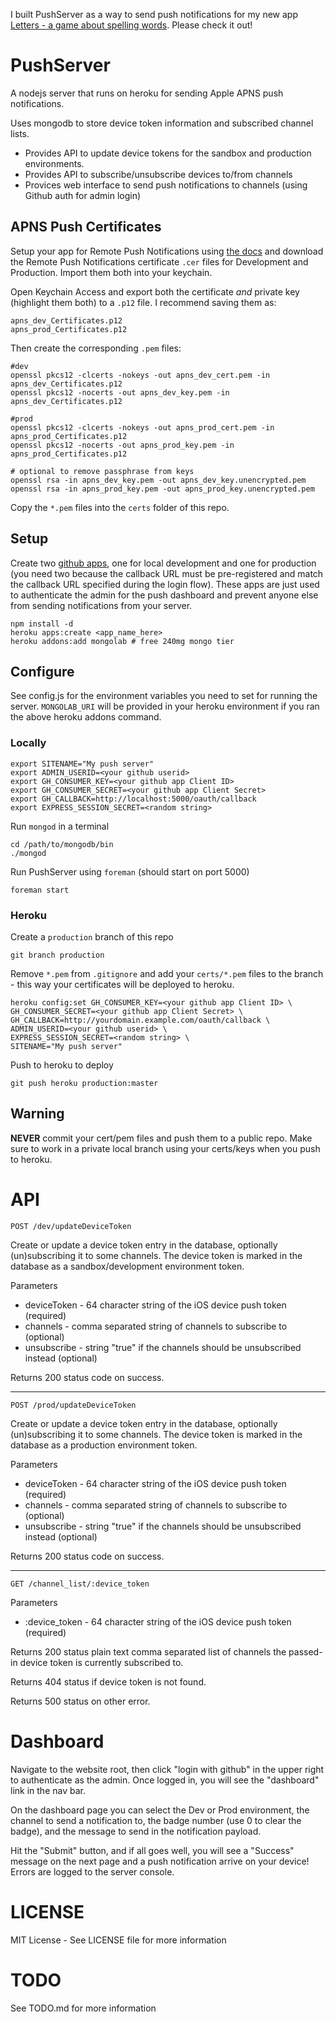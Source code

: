 I built PushServer as a way to send push notifications for my new app
[Letters - a game about spelling
words](https://itunes.apple.com/us/app/letters-game-about-spelling/id823334911?ls=1&mt=8). Please
check it out!

# PushServer

A nodejs server that runs on heroku for sending Apple APNS push notifications.

Uses mongodb to store device token information and subscribed channel lists.

- Provides API to update device tokens for the sandbox and production environments.
- Provides API to subscribe/unsubscribe devices to/from channels
- Provices web interface to send push notifications to channels (using
  Github auth for admin login)

## APNS Push Certificates

Setup your app for Remote Push Notifications using [the
docs](https://developer.apple.com/library/ios/documentation/NetworkingInternet/Conceptual/RemoteNotificationsPG/Chapters/ApplePushService.html)
and download the Remote Push Notifications certificate `.cer` files
for Development and Production. Import them both into your keychain.

Open Keychain Access and export both the certificate *and* private key
(highlight them both) to a `.p12` file. I recommend saving them as:

```
apns_dev_Certificates.p12
apns_prod_Certificates.p12
```

Then create the corresponding `.pem` files:

```
#dev
openssl pkcs12 -clcerts -nokeys -out apns_dev_cert.pem -in apns_dev_Certificates.p12
openssl pkcs12 -nocerts -out apns_dev_key.pem -in apns_dev_Certificates.p12

#prod
openssl pkcs12 -clcerts -nokeys -out apns_prod_cert.pem -in apns_prod_Certificates.p12 
openssl pkcs12 -nocerts -out apns_prod_key.pem -in apns_prod_Certificates.p12

# optional to remove passphrase from keys
openssl rsa -in apns_dev_key.pem -out apns_dev_key.unencrypted.pem
openssl rsa -in apns_prod_key.pem -out apns_prod_key.unencrypted.pem
```

Copy the `*.pem` files into the `certs` folder of this repo.


## Setup

Create two [github apps](https://github.com/settings/applications),
one for local development and one for production (you need two because
the callback URL must be pre-registered and match the callback URL
specified during the login flow). These apps are just used to
authenticate the admin for the push dashboard and prevent anyone else
from sending notifications from your server.

```
npm install -d
heroku apps:create <app_name_here>
heroku addons:add mongolab # free 240mg mongo tier
```

## Configure

See config.js for the environment variables you need to set for
running the server. `MONGOLAB_URI` will be provided in your heroku
environment if you ran the above heroku addons command.

### Locally

```
export SITENAME="My push server"
export ADMIN_USERID=<your github userid>
export GH_CONSUMER_KEY=<your github app Client ID>
export GH_CONSUMER_SECRET=<your github app Client Secret>
export GH_CALLBACK=http://localhost:5000/oauth/callback
export EXPRESS_SESSION_SECRET=<random string>
```

Run `mongod` in a terminal

```
cd /path/to/mongodb/bin
./mongod
```

Run PushServer using `foreman` (should start on port 5000)

```
foreman start
```

### Heroku

Create a `production` branch of this repo

```
git branch production
```

Remove `*.pem` from `.gitignore` and add your `certs/*.pem` files to
the branch - this way your certificates will be deployed to heroku.

```
heroku config:set GH_CONSUMER_KEY=<your github app Client ID> \
GH_CONSUMER_SECRET=<your github app Client Secret> \
GH_CALLBACK=http://yourdomain.example.com/oauth/callback \
ADMIN_USERID=<your github userid> \
EXPRESS_SESSION_SECRET=<random string> \
SITENAME="My push server"
```

Push to heroku to deploy

```
git push heroku production:master
```

## Warning

**NEVER** commit your cert/pem files and push them to a public
repo. Make sure to work in a private local branch using your
certs/keys when you push to heroku.

# API

`POST /dev/updateDeviceToken`

Create or update a device token entry in the database, optionally
(un)subscribing it to some channels. The device token is marked in the
database as a sandbox/development environment token.

Parameters
- deviceToken - 64 character string of the iOS device push token (required)
- channels - comma separated string of channels to subscribe to (optional)
- unsubscribe - string "true" if the channels should be unsubscribed instead (optional)

Returns 200 status code on success.

---

`POST /prod/updateDeviceToken`

Create or update a device token entry in the database, optionally
(un)subscribing it to some channels. The device token is marked in the
database as a production environment token.

Parameters
- deviceToken - 64 character string of the iOS device push token (required)
- channels - comma separated string of channels to subscribe to (optional)
- unsubscribe - string "true" if the channels should be unsubscribed instead (optional)

Returns 200 status code on success.

---

`GET /channel_list/:device_token`

Parameters
- :device_token - 64 character string of the iOS device push token (required)

Returns 200 status plain text comma separated list of channels the passed-in device token is
currently subscribed to.

Returns 404 status if device token is not found.

Returns 500 status on other error.

# Dashboard

Navigate to the website root, then click "login with github" in the
upper right to authenticate as the admin. Once logged in, you will see
the "dashboard" link in the nav bar.

On the dashboard page you can select the Dev or Prod environment, the
channel to send a notification to, the badge number (use 0 to clear
the badge), and the message to send in the notification payload.

Hit the "Submit" button, and if all goes well, you will see a
"Success" message on the next page and a push notification arrive on
your device! Errors are logged to the server console.


# LICENSE

MIT License - See LICENSE file for more information

# TODO

See TODO.md for more information

